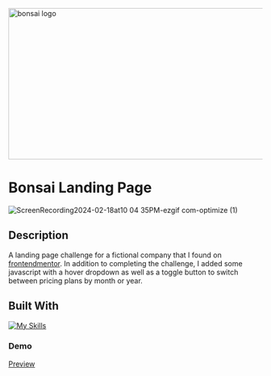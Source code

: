 <img
            src="https://assets-global.website-files.com/635ac9564cc3682ce1536786/635b95cfdbc1e264b35486ad_Symbols.svg"
            alt="bonsai logo" width="550" height="300" />
# Bonsai Landing Page

            
![ScreenRecording2024-02-18at10 04 35PM-ezgif com-optimize (1)](https://github.com/Nelso22/Bonsai-landing-page/assets/32570301/1bfcf31b-fae1-42f8-8949-f9c845612bc9)

## Description

 A landing page challenge for a fictional company that I found on [frontendmentor](https://www.frontendmentor.io/). In addition to completing the challenge, I added some javascript with
 a hover dropdown as well as a toggle button to switch between pricing plans by month or year.

 ## Built With

 [![My Skills](https://skillicons.dev/icons?i=js,html,css)](https://skillicons.dev)

 ### Demo

 [Preview](https://mybonsai.netlify.app)

